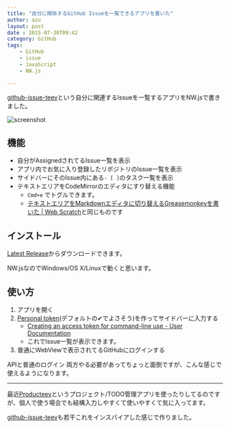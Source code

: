 ```yaml
---
title: "自分に関係するGitHub Issueを一覧できるアプリを書いた"
author: azu
layout: post
date : 2015-07-30T09:42
category: GitHub
tags:
    - GitHub
    - issue
    - JavaScript
    - NW.js

---
```


[github-issue-teev](https://github.com/azu/github-issue-teev "github-issue-teev")という自分に関連するIssueを一覧するアプリをNW.jsで書きました。

![screenshot](https://monosnap.com/image/2JTJWEqoZAFuSqqT57edf7xSEtqpwi.png)

## 機能

- 自分がAssignedされてるIssue一覧を表示
- アプリ内でお気に入り登録したリポジトリのIssue一覧を表示
- サイドバーにそのIssue内にある`- [ ]`のタスク一覧を表示
- テキストエリアをCodeMirrorのエディタにすり替える機能
    - `Cmd+e` でトグルできます。
    - [テキストエリアをMarkdownエディタに切り替えるGreasemonkeyを書いた | Web Scratch](https://efcl.info/2015/05/10/codemirror-anywhere/ "テキストエリアをMarkdownエディタに切り替えるGreasemonkeyを書いた | Web Scratch")と同じものです

## インストール

[Latest Release](https://github.com/azu/github-issue-teev/releases/latest)からダウンロードできます。

NW.jsなのでWindows/OS X/Linuxで動くと思います。

## 使い方

1. アプリを開く
2. [Personal token](https://github.com/settings/tokens)(デフォルトの✔でよさそう)を作ってサイドバーに入力する
    - [Creating an access token for command-line use - User Documentation](https://help.github.com/articles/creating-an-access-token-for-command-line-use/ "Creating an access token for command-line use - User Documentation")
    - これでIssue一覧が表示できます。
3. 普通にWebViewで表示されてるGitHubにログインする

APIと普通のログイン 両方やる必要があってちょっと面倒ですが、こんな感じで使えるようになります。

-----

最近[Producteev](https://producteev.com/ "Producteev")というプロジェクト/TODO管理アプリを使ったりしてるのですが、個人で使う場合でも結構入力しやすくて使いやすくて気に入ってます。

[github-issue-teev](https://github.com/azu/github-issue-teev "github-issue-teev")も若干これをインスパイアした感じで作りました。

